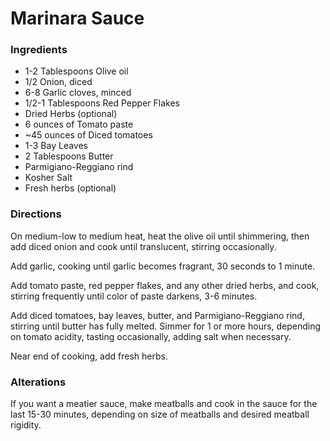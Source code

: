 # Marinara Sauce

### Ingredients
* 1-2 Tablespoons Olive oil
* 1/2 Onion, diced
* 6-8 Garlic cloves, minced
* 1/2-1 Tablespoons Red Pepper Flakes
* Dried Herbs (optional)
* 6 ounces of Tomato paste
* ~45 ounces of Diced tomatoes
* 1-3 Bay Leaves
* 2 Tablespoons Butter
* Parmigiano-Reggiano rind
* Kosher Salt
* Fresh herbs (optional)

### Directions

On medium-low to medium heat, heat the olive oil until shimmering, then add diced onion and cook until translucent, stirring occasionally.

Add garlic, cooking until garlic becomes fragrant, 30 seconds to 1 minute.

Add tomato paste, red pepper flakes, and any other dried herbs, and cook, stirring frequently until color of paste darkens, 3-6 minutes.

Add diced tomatoes, bay leaves, butter, and Parmigiano-Reggiano rind, stirring until butter has fully melted. Simmer for 1 or more hours, depending on tomato acidity, tasting occasionally, adding salt when necessary.

Near end of cooking, add fresh herbs.

### Alterations

If you want a meatier sauce, make meatballs and cook in the sauce for the last 15-30 minutes, depending on size of meatballs and desired meatball rigidity.
